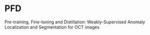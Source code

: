 # PFD
Pre-training, Fine-tuning and Distillation: Weakly-Supervised Anomaly Localization and Segmentation for OCT images
